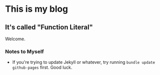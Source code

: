 # This is my blog
## It's called "Function Literal"

Welcome.

### Notes to Myself

- If you're trying to update Jekyll or whatever, try running `bundle update github-pages` first. Good luck.
